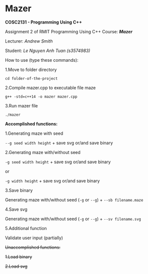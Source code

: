 # Mazer

**COSC2131 - Programming Using C++**

Assignment 2 of RMIT Programming Using C++ Course: **_Mazer_**

Lecturer: _Andrew Smith_

Student: _Le Nguyen Anh Tuan (s3574983)_


How to use (type these commands):

1.Move to folder directory

`cd folder-of-the-project`

2.Compile mazer.cpp to executable file maze

`g++ -std=c++14 -o mazer mazer.cpp`

3.Run mazer file

`./mazer`


**Accomplished functions:**

1.Generating maze with seed

`--g seed width height` + save svg or/and save binary

2.Generating maze with/without seed

`-g seed width height` + save svg or/and save binary

or

`-g width height` + save svg or/and save binary

3.Save binary

Generating maze with/without seed (`-g` or `--g`) + `--sb filename.maze`

4.Save svg

Generating maze with/without seed (`-g` or `--g`) + `--sv filename.svg`

5.Additional function


Validate user input (partially)

~~Unaccomplished functions:~~

~~1.Load binary~~

~~2.Load svg~~

